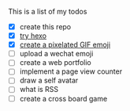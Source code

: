 This is a list of my todos

- [x] create this repo
- [x] [try hexo](http://www.jianshu.com/p/9a6dc76d4ae6)
- [x] [create a pixelated GIF emoji](http://www.jianshu.com/p/e210b8b33864)
- [ ] upload a wechat emoji
- [ ] create a web portfolio
- [ ] implement a page view counter
- [ ] draw a self avatar
- [ ] what is RSS
- [ ] create a cross board game
